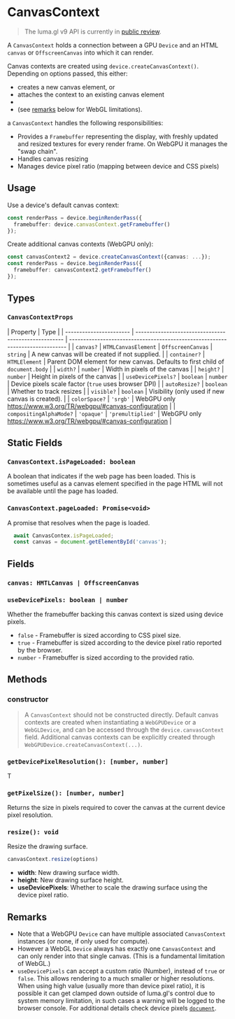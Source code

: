 # CanvasContext

> The luma.gl v9 API is currently in [public review](/docs/public-review).

A `CanvasContext` holds a connection between a GPU `Device` and an HTML `canvas` or `OffscreenCanvas` into which it can render.

Canvas contexts are created using `device.createCanvasContext()`. Depending on options passed, this either: 
- creates a new canvas element, or 
- attaches the context to an existing canvas element 
- 
- (see [remarks](#remarks) below for WebGL limitations).

a `CanvasContext` handles the following responsibilities:

- Provides a `Framebuffer` representing the display, with freshly updated and resized textures for every render frame. On WebGPU it manages the "swap chain".
- Handles canvas resizing
- Manages device pixel ratio (mapping between device and CSS pixels)

## Usage

Use a device's default canvas context:

```typescript
const renderPass = device.beginRenderPass({
  framebuffer: device.canvasContext.getFramebuffer()
});
```

Create additional canvas contexts (WebGPU only):

```typescript
const canvasContext2 = device.createCanvasContext({canvas: ...});
const renderPass = device.beginRenderPass({
  framebuffer: canvasContext2.getFramebuffer()
});
```

## Types

### `CanvasContextProps`

| Property                | Type                                                 |
| ----------------------- | ---------------------------------------------------- | ----------------------------------------------------------------------------- |
| `canvas?`               | `HTMLCanvasElement` \| `OffscreenCanvas` \| `string` | A new canvas will be created if not supplied.                                 |
| `container?`            | `HTMLElement`                                        | Parent DOM element for new canvas. Defaults to first child of `document.body` |
| `width?`                | `number`                                             | Width in pixels of the canvas                                                 |
| `height?`               | `number`                                             | Height in pixels of the canvas                                                |
| `useDevicePixels?`      | `boolean` \| `number`                                | Device pixels scale factor (`true` uses browser DPI)                          |
| `autoResize?`           | `boolean`                                            | Whether to track resizes                                                      |
| `visible?`              | `boolean`                                            | Visibility (only used if new canvas is created).                              |
| `colorSpace?`           | `'srgb'`                                             | WebGPU only https://www.w3.org/TR/webgpu/#canvas-configuration                |
| `compositingAlphaMode?` | `'opaque'` \| `'premultiplied'`                      | WebGPU only https://www.w3.org/TR/webgpu/#canvas-configuration                |

## Static Fields

### `CanvasContext.isPageLoaded: boolean`

A boolean that indicates if the web page has been loaded. This is sometimes useful as a canvas element specified in the page HTML will not be available until the page has loaded.

### `CanvasContext.pageLoaded: Promise<void>`

A promise that resolves when the page is loaded.

```typescript
  await CanvasContex.isPageLoaded;
  const canvas = document.getElementById('canvas');
```

## Fields

### `canvas: HMTLCanvas | OffscreenCanvas`

### `useDevicePixels: boolean | number`

Whether the framebuffer backing this canvas context is sized using device pixels.

- `false` - Framebuffer is sized according to CSS pixel size.
- `true` - Framebuffer is sized according to the device pixel ratio reported by the browser.
- `number` - Framebuffer is sized according to the provided ratio.

## Methods

### constructor

> A `CanvasContext` should not be constructed directly. Default canvas contexts are created when instantiating a `WebGPUDevice` or a `WebGLDevice`, and can be accessed through the `device.canvasContext` field.  Additional canvas contexts can be explicitly created through `WebGPUDevice.createCanvasContext(...)`.

### `getDevicePixelResolution(): [number, number]`

T

### `getPixelSize(): [number, number]`

Returns the size in pixels required to cover the canvas at the current device pixel resolution.

### `resize(): void`

Resize the drawing surface.

```typescript
canvasContext.resize(options)
```

  - **width**: New drawing surface width.
  - **height**: New drawing surface height.
  - **useDevicePixels**: Whether to scale the drawing surface using the device pixel ratio.

## Remarks

- Note that a WebGPU `Device` can have multiple associated `CanvasContext` instances (or none, if only used for compute). 
- However a WebGL `Device` always has exactly one `CanvasContext` and can only render into that single canvas. (This is a fundamental limitation of WebGL.)
- `useDevicePixels` can accept a custom ratio (Number), instead of `true` or `false`. This allows rendering to a much smaller or higher resolutions. When using high value (usually more than device pixel ratio), it is possible it can get clamped down outside of luma.gl's control due to system memory limitation, in such cases a warning will be logged to the browser console. For additional details check device pixels [`document`](/docs/api-reference-v8/webgl-legacy/context/device-pixels).
